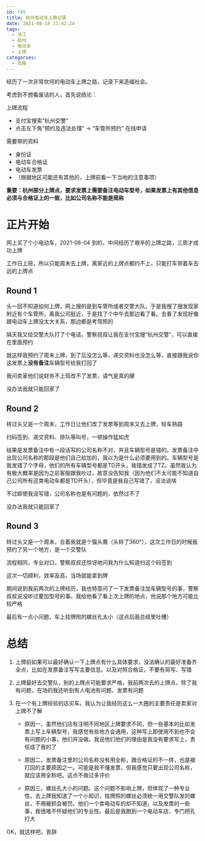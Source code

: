 ```yaml
---
id: 745
title: 杭州电动车上牌记录
date: 2021-08-18 21:42:24
tags:
  - 浙江
  - 杭州
  - 电动车
  - 上牌
categories:
  - 攻略
---
```


经历了一次非常坎坷的电动车上牌之路，记录下来造福社会。

<!--more-->

考虑到不想看废话的人，首先说结论：

上牌流程

- 支付宝搜索“杭州交警”
- 点击左下角“预约及违法处理” → “车管所预约” 在线申请

需要带的资料

- 身份证
- 电动车合格证
- 电动车发票
- （根据地区可能还有其他的，上牌前看一下当地的注意事项）

**重要：杭州部分上牌点，要求发票上需要备注电动车型号，如果发票上有其他信息必须与合格证上的一致，比如公司名称不能是简称**

# 正片开始

网上买了个小电动车，2021-08-04 到的，中间经历了艰辛的上牌之路，三周才成功上牌

工作日上班，所以只能周末去上牌，离家近的上牌点都约不上，只能打车带着车去远的上牌点

## Round 1

头一回不知道如何上牌，网上搜的是到车管所或者交警大队，于是我搜了搜发现家附近有个车管所，离我公司挺近，于是找了个中午去那边看了看。去看了发现好像跟电动车上牌没太大关系，那边都是考驾照的

隔天我又给交警大队打了个电话，警察叔叔让我在支付宝搜“杭州交警”，可以直接在里面预约

就这样我预约了周末上牌，到了后没怎么等，递交资料也没怎么等，直接跟我说你这发票上**没有备注**车辆型号给我打回了

我问卖家他们说财务不上班改不了发票，语气是真的硬

没办法我就只能回家了

## Round 2

转过头又是一个周末，工作日让他们改了发票等到周末又去上牌，轻车熟路

扫码签到、递交资料、排队等叫号，一顿操作猛如虎

结果是发票备注中有一段话写的公司名称不对，并且车辆型号是错的。发票备注中出现公司名称的那段是他们自己给加的，我以为是什么必须要用到的。车辆型号是我发错了个字母，他们的所有车辆型号都是TD开头，我错发成了TZ。虽然我认为有极大概率是因为之前客服跟我吵过，故意没告知我（因为他们不太可能不知道自己公司所有这类电动车都是TD开头），但毕竟是我自己写错了，没法说啥

不过即使我没写错，公司名称也是有问题的，依然过不了

没办法我就只能回家了

## Round 3

转过头又是一个周末，合着我就是个猫头鹰（头转了360°），这次工作日的时候我预约了另一个地方，是一个交警队

流程相同，专业对口，警察叔叔还惊讶地问我为什么知道扫这个码签到

这次一切顺利，效率及高，当场就能拿到牌

期间说到我前两次的上牌经历，我也特意问了一下发票备注加车辆型号的事，警察叔叔说没听过要加型号的事。我给他看了看上次上牌的地点，他说那个地方可能比较严格

最后有一点小问题，车上挂牌照的螺丝孔太小（这点后面总结里吐槽）

# 总结

1. 上牌前如果可以最好确认一下上牌点有什么具体要求，没法确认的最好准备齐全点，比如在发票备注写写主要信息。以及对照合格证，不要有简写、写错

2. 上牌最好去交警队，别的上牌点可能要求严格，我前两次去的上牌点，除了我有问题，在场的我还听到有人电池有问题、发票有问题

3. 在一个有上牌经验的店买车。我认为让我经历这么一大圈的主要责任是卖家对上牌不了解

   - 原因一，虽然他们店有注明不同地区上牌要求不同，但一些基本的比如发票上写上车辆型号，我感觉有些地方会通用，这种写上即使用不到也不会有问题的小事，他们并没做。我说他们他们的理由是我没有要求写上，责任成了我的了

   - 原因二，发票备注里的公司名称没有用全称，跟合格证的不一样，也是被打回的主要原因之一。可能是我不懂发票，但我感觉只要出现公司名称，就应该用全称吧。这点不做过多评价

   - 原因三，螺丝孔大小的问题。这个问题不影响上牌，但体现了一种专业性。去上牌我知道了一个小知识，挂牌照的螺丝必须统一用交警队发的螺丝，不用被抓会被罚。他们一个卖电动车的却不知道，以及发票的一些事，我很难不怀疑他们的专业性。最后是我跑到一个电动车店，专门把孔打大

OK，就这样吧，告辞
